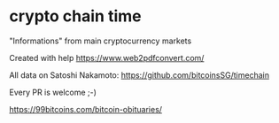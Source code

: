 # crypto chain time
"Informations" from main cryptocurrency markets 

Created with help https://www.web2pdfconvert.com/

All data on Satoshi Nakamoto: https://github.com/bitcoinsSG/timechain

Every PR is welcome ;-)


https://99bitcoins.com/bitcoin-obituaries/
